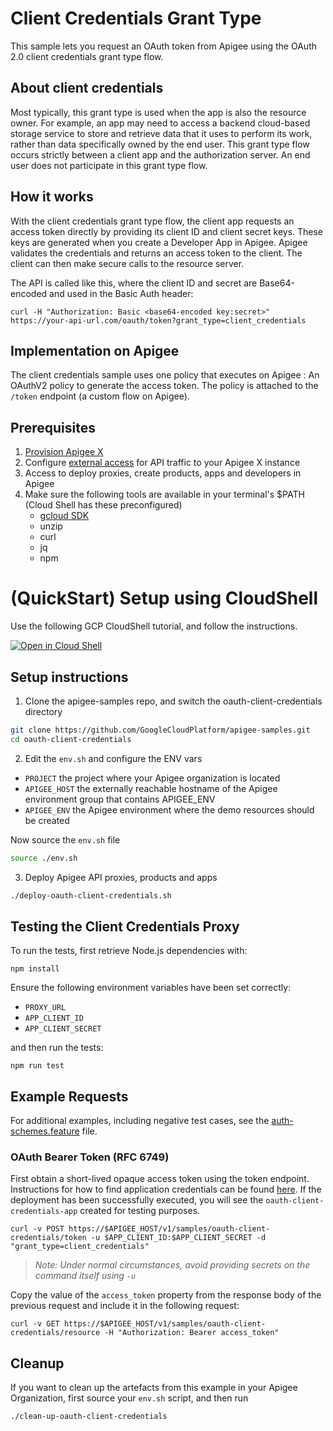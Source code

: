 # Client Credentials Grant Type

This sample lets you request an OAuth token from Apigee using the OAuth 2.0 client credentials grant type flow. 

## About client credentials

Most typically, this grant type is used when the app is also the resource owner. For example, an app may need to access a backend cloud-based storage service to store and retrieve data that it uses to perform its work, rather than data specifically owned by the end user. This grant type flow occurs strictly between a client app and the authorization server. An end user does not participate in this grant type flow. 

## How it works

With the client credentials grant type flow, the client app requests an access token directly by providing its client ID and client secret keys. These keys are generated when you create a Developer App in Apigee. Apigee validates the credentials and returns an access token to the client. The client can then make secure calls to the resource server.

The API is called like this, where the client ID and secret are Base64-encoded and used in the Basic Auth header:

```
curl -H "Authorization: Basic <base64-encoded key:secret>" https://your-api-url.com/oauth/token?grant_type=client_credentials
```

## Implementation on Apigee 

The client credentials sample uses one policy that executes on Apigee : An OAuthV2 policy to generate the access token. The policy is attached to the `/token` endpoint (a custom flow on Apigee). 

## Prerequisites
1. [Provision Apigee X](https://cloud.google.com/apigee/docs/api-platform/get-started/provisioning-intro)
2. Configure [external access](https://cloud.google.com/apigee/docs/api-platform/get-started/configure-routing#external-access) for API traffic to your Apigee X instance
3. Access to deploy proxies, create products, apps and developers in Apigee
4. Make sure the following tools are available in your terminal's $PATH (Cloud Shell has these preconfigured)
    * [gcloud SDK](https://cloud.google.com/sdk/docs/install)
    * unzip
    * curl
    * jq
    * npm
# (QuickStart) Setup using CloudShell

Use the following GCP CloudShell tutorial, and follow the instructions.

[![Open in Cloud Shell](https://gstatic.com/cloudssh/images/open-btn.png)](https://ssh.cloud.google.com/cloudshell/open?cloudshell_git_repo=https://github.com/GoogleCloudPlatform/apigee-samples&cloudshell_git_branch=main&cloudshell_workspace=.&cloudshell_tutorial=oauth-client-credentials/docs/cloudshell-tutorial.md)

## Setup instructions

1. Clone the apigee-samples repo, and switch the oauth-client-credentials directory


```bash
git clone https://github.com/GoogleCloudPlatform/apigee-samples.git
cd oauth-client-credentials
```

2. Edit the `env.sh` and configure the ENV vars

* `PROJECT` the project where your Apigee organization is located
* `APIGEE_HOST` the externally reachable hostname of the Apigee environment group that contains APIGEE_ENV
* `APIGEE_ENV` the Apigee environment where the demo resources should be created

Now source the `env.sh` file

```bash
source ./env.sh
```

3. Deploy Apigee API proxies, products and apps

```bash
./deploy-oauth-client-credentials.sh
```

## Testing the Client Credentials Proxy
To run the tests, first retrieve Node.js dependencies with:
```
npm install
```
Ensure the following environment variables have been set correctly:
* `PROXY_URL`
* `APP_CLIENT_ID`
* `APP_CLIENT_SECRET`

and then run the tests:
```
npm run test
```

## Example Requests
For additional examples, including negative test cases,
see the [auth-schemes.feature](./test/integration/features/oauth-client-credentials.feature) file.

### OAuth Bearer Token (RFC 6749)
First obtain a short-lived opaque access token using the token endpoint. Instructions for how to find
application credentials can be found [here](https://cloud.google.com/apigee/docs/api-platform/publish/creating-apps-surface-your-api#view-api-key).
If the deployment has been successfully executed, you will see the `oauth-client-credentials-app` created for testing purposes.
```
curl -v POST https://$APIGEE_HOST/v1/samples/oauth-client-credentials/token -u $APP_CLIENT_ID:$APP_CLIENT_SECRET -d "grant_type=client_credentials"
```
> _Note: Under normal circumstances, avoid providing secrets on the command itself using `-u`_

Copy the value of the `access_token` property from the response body of the previous request and include it in the following request:
```
curl -v GET https://$APIGEE_HOST/v1/samples/oauth-client-credentials/resource -H "Authorization: Bearer access_token"
```

## Cleanup

If you want to clean up the artefacts from this example in your Apigee Organization, first source your `env.sh` script, and then run

```bash
./clean-up-oauth-client-credentials
```
